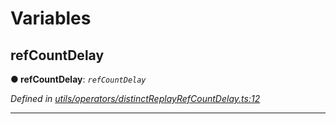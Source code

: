 

# Variables

<a id="refcountdelay"></a>

##  refCountDelay

**● refCountDelay**: *`refCountDelay`*

*Defined in [utils/operators/distinctReplayRefCountDelay.ts:12](https://github.com/paritytech/js-libs/blob/de303d2/packages/light.js/src/utils/operators/distinctReplayRefCountDelay.ts#L12)*

___

